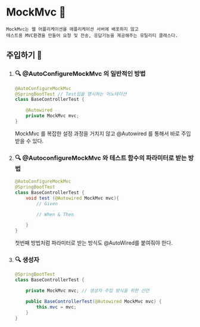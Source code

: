 # MockMvc :running:
    MockMvc는 웹 어플리케이션을 애플리케이션 서버에 배포하지 않고
    테스트용 MVC환경을 만들어 요청 및 전송, 응답기능을 제공해주는 유틸리티 클래스다.

## 주입하기 :syringe:

1. ### :mag: @AutoConfigureMockMvc 의 일반적인 방법
    
    ```java
    @AutoConfigureMockMvc
    @SpringBootTest // Test임을 명시하는 어노테이션
    class BaseControllerTest {

        @Autowired
        private MockMvc mvc;
    }
    ```
    MockMvc 를 복잡한 설정 과정을 거치지 않고
    @Autowired 를 통해서 바로 주입 받을 수 있다.

2. ### :mag: @AutoconfigureMockMvc 와 테스트 함수의 파라미터로 받는 방법

    ```java
    @AutoConfigureMockMvc
    @SpringBootTest 
    class BaseControllerTest {
        void test (@Autowired MockMvc mvc){
            // Given

            // When & Then

        }
    }
    ```
    첫번째 방법처럼 파라미터로 받는 방식도 @AutoWired를 붙여줘야 한다.

3. ### :mag: 생성자

    ```java
    @SpringBootTest 
    class BaseControllerTest {

        private MockMvc mvc; // 생성자 주입 방식을 위한 선언

        public BaseControllerTest(@Autowired MockMvc mvc) {
            this.mvc = mvc;
        }
    }
    ```

